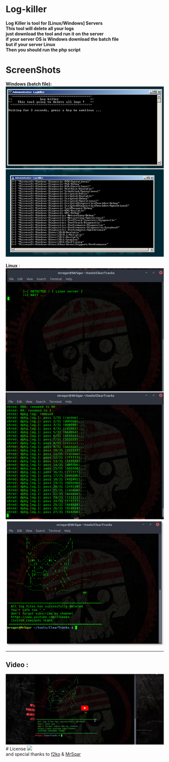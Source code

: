 # Log-killer
<b>Log Killer is tool for [Linux/Windows] Servers<br>
This tool will delete all your logs<br>
just download the tool and run it on the server<br> 
if your server OS is Windows download the batch file<br>
but if your server Linux<br>
Then you should run the php script<br></b>

# ScreenShots
<b>Windows (batch file):</b><br>
<img src="./screenShots/2018-06-26_160703.png"/>
<img src="./screenShots/w2.png"/><br><br>
<b>Linux</b> :<br>
<img src="./screenShots/l1.png"/>
<img src="./screenShots/l2.png"/>
<img src="./screenShots/l3.png"/>
<hr>
<h2>Video : </h2>
<img src="./screenShots/youtube.png"/>
<br>
# License 
<a href="http://www.wtfpl.net/"><img src="https://github.com/Rizer0/Log-killer/blob/master/license.png"/></a><br>
and special thanks to <a href="http://www.f2ko.de">f2ko</a> & <a href="https://github.com/mrSqar-Ye">MrSqar</a>
